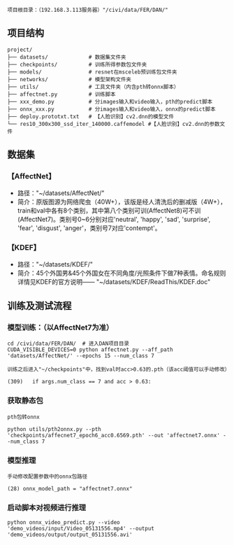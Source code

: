 `项目根目录：（192.168.3.113服务器）"/civi/data/FER/DAN/" `<br>
## 项目结构
```
project/
├── datasets/             # 数据集文件夹
├── checkpoints/          # 训练所得参数包文件夹
├── models/               # resnet在msceleb预训练包文件夹
├── networks/             # 模型架构文件夹
├── utils/                # 工具文件夹（内含pth转onnx脚本）
├── affectnet.py          # 训练脚本
├── xxx_demo.py           # 分images输入和video输入，pth的predict脚本
├── onnx_xxx.py           # 分images输入和video输入，onnx的predict脚本
├── deploy.prototxt.txt   # 【人脸识别】cv2.dnn的模型文件
└── res10_300x300_ssd_iter_140000.caffemodel #【人脸识别】cv2.dnn的参数文件
```
## 数据集
### 【AffectNet】
- 路径："~/datasets/AffectNet/"
- 简介：原版图源为网络爬虫（40W+），该版是经人清洗后的删减版（4W+），train和val中各有8个类别，其中第八个类别可训(AffectNet8)可不训(AffectNet7)。类别号0~6分别对应'neutral', 'happy', 'sad', 'surprise', 'fear', 'disgust', 'anger'，类别号7对应'contempt'。
### 【KDEF】
  - 路径："~/datasets/KDEF/"
  - 简介：45个外国男&45个外国女在不同角度/光照条件下做7种表情。命名规则详情见KDEF的官方说明—— "~/datasets/KDEF/ReadThis/KDEF.doc"
## 训练及测试流程
### 模型训练：（以AffectNet7为准）
```
cd /civi/data/FER/DAN/  # 进入DAN项目目录
CUDA_VISIBLE_DEVICES=0 python affectnet.py --aff_path 'datasets/AffectNet/' --epochs 15 --num_class 7
```
`训练之后进入"~/checkpoints"中，找到val时acc>0.63的.pth（该acc阈值可以手动修改）`
```
(309)   if args.num_class == 7 and acc > 0.63:
```
### 获取静态包
`pth包转onnx`
```
python utils/pth2onnx.py --pth 'checkpoints/affecnet7_epoch6_acc0.6569.pth' --out 'affectnet7.onnx' --num_class 7
```
### 模型推理
`手动修改配置参数中的onnx包路径`
```
(28) onnx_model_path = "affectnet7.onnx"
```
### 启动脚本对视频进行推理
```
python onnx_video_predict.py --video 'demo_videos/input/Video_05131556.mp4' --output 'demo_videos/output/output_05131556.avi'
```

